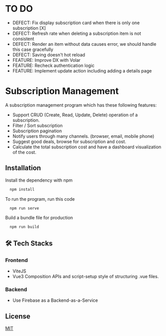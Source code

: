 
# TO DO

- DEFECT: Fix display subscription card when there is only one subscription [X]
- DEFECT: Refresh rate when deleting a subscription item is not consistent
- DEFECT: Render an item without data causes error, we should handle this case gracefully
- DEFECT: Saving doesn't hot reload
- FEATURE: Improve DX with Volar
- FEATURE: Recheck authentication logic
- FEATURE: Implement update action including adding a details page

# Subscription Management

A subscription management program which has these following features:

- Support CRUD (Create, Read, Update, Delete) operation of a subscription.
- Filter / Sort subscription
- Subscription pagination
- Notify users through many channels. (browser, email, mobile phone)
- Suggest good deals, browse for subscription and cost.
- Calculate the total subscription cost and have a dashboard visualization of the cost.




## Installation

Install the dependency with npm

```bash
  npm install 
```

To run the program, run this code
```bash
  npm run serve
```

Build a bundle file for production
```bash
  npm run build
```

## 🛠 Tech Stacks

### Frontend

- ViteJS
- Vue3 Composition APIs and script-setup style of structuring .vue files.

### Backend
- Use Firebase as a Backend-as-a-Service

## License

[MIT](https://choosealicense.com/licenses/mit/)
